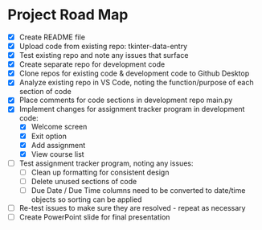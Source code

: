 # Project Road Map
- [X] Create README file
- [X] Upload code from existing repo: tkinter-data-entry
- [X] Test existing repo and note any issues that surface
- [X] Create separate repo for development code
- [X] Clone repos for existing code & development code to Github Desktop
- [X] Analyze existing repo in VS Code, noting the function/purpose of each section of code
- [X] Place comments for code sections in development repo main.py
- [X] Implement changes for assignment tracker program in development code:
  - [X] Welcome screen
  - [X] Exit option
  - [X] Add assignment
  - [X] View course list
- [ ] Test assignment tracker program, noting any issues:
  - [ ] Clean up formatting for consistent design
  - [ ] Delete unused sections of code
  - [ ] Due Date / Due Time columns need to be converted to date/time objects so sorting can be applied
- [ ] Re-test issues to make sure they are resolved - repeat as necessary
- [ ] Create PowerPoint slide for final presentation
